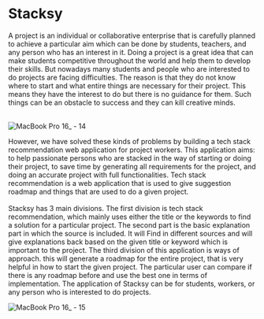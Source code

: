 # Stacksy

<p>A project is an individual or collaborative enterprise that is carefully planned to achieve a particular aim which can be done by students, teachers, and any person who has an interest in it. Doing a project is a great idea that can make students competitive throughout the world and help them to develop their skills. But nowadays many students and people who are interested to do projects are facing difficulties. The reason is that they do not know where to start and what entire things are necessary for their project. This means they have the interest to do but there is no guidance for them. Such things can be an obstacle to success and they can kill creative minds.<br><br>

![MacBook Pro 16_ - 14](https://user-images.githubusercontent.com/105074481/211186019-0cd31975-97f7-4ab6-8183-78487a7ba2db.jpg)


However, we have solved these kinds of problems by building a tech stack recommendation web application for project workers. This application aims: to help passionate persons who are stacked in the way of starting or doing their project, to save time by generating all requirements for the project, and doing an accurate project with full functionalities. Tech stack recommendation is a web application that is used to give suggestion roadmap and things that are used to do a given project.<br><br>
 Stacksy has 3 main divisions. The first division is tech stack recommendation, which mainly uses either the title or the keywords to find a solution for a particular project. The second part is the basic explanation part in which the source is included. It will Find in different sources and will give explanations back based on the given title or keyword which is important to the project. The third division of this application is ways of approach. this will generate a roadmap for the entire project, that is very helpful in how to start the given project. The particular user can compare if there is any roadmap before and use the best one in terms of implementation. The application of Stacksy can be for students, workers, or any person who is interested to do projects.
<p>

 ![MacBook Pro 16_ - 15](https://user-images.githubusercontent.com/105074481/211186088-0325741c-a76e-4804-8784-4b5e8bf8c4de.jpg)
